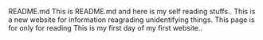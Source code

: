 README.md
This is README.md and here is my self reading stuffs..
This is a new website for information reagrading unidentifying things.
This page is for only for reading
This is my first day of my first website..